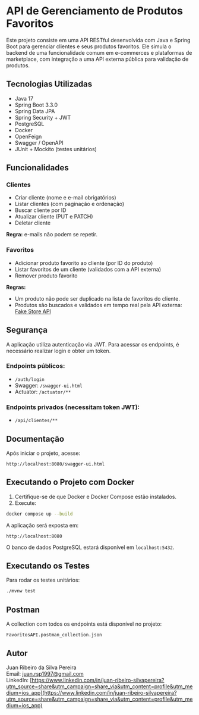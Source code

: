 # API de Gerenciamento de Produtos Favoritos

Este projeto consiste em uma API RESTful desenvolvida com Java e Spring Boot para gerenciar clientes e seus produtos favoritos. Ele simula o backend de uma funcionalidade comum em e-commerces e plataformas de marketplace, com integração a uma API externa pública para validação de produtos.

## Tecnologias Utilizadas

- Java 17
- Spring Boot 3.3.0
- Spring Data JPA
- Spring Security + JWT
- PostgreSQL
- Docker
- OpenFeign
- Swagger / OpenAPI
- JUnit + Mockito (testes unitários)

## Funcionalidades

### Clientes
- Criar cliente (nome e e-mail obrigatórios)
- Listar clientes (com paginação e ordenação)
- Buscar cliente por ID
- Atualizar cliente (PUT e PATCH)
- Deletar cliente

**Regra:** e-mails não podem se repetir.

### Favoritos
- Adicionar produto favorito ao cliente (por ID do produto)
- Listar favoritos de um cliente (validados com a API externa)
- Remover produto favorito

**Regras:**
- Um produto não pode ser duplicado na lista de favoritos do cliente.
- Produtos são buscados e validados em tempo real pela API externa: [Fake Store API](https://fakestoreapi.com/products)

## Segurança

A aplicação utiliza autenticação via JWT. Para acessar os endpoints, é necessário realizar login e obter um token.

### Endpoints públicos:
- `/auth/login`
- Swagger: `/swagger-ui.html`
- Actuator: `/actuator/**`

### Endpoints privados (necessitam token JWT):
- `/api/clientes/**`

## Documentação

Após iniciar o projeto, acesse:

```
http://localhost:8080/swagger-ui.html
```

## Executando o Projeto com Docker

1. Certifique-se de que Docker e Docker Compose estão instalados.
2. Execute:

```bash
docker compose up --build
```

A aplicação será exposta em:
```
http://localhost:8080
```

O banco de dados PostgreSQL estará disponível em `localhost:5432`.

## Executando os Testes

Para rodar os testes unitários:
```bash
./mvnw test
```

## Postman

A collection com todos os endpoints está disponível no projeto:
```
FavoritosAPI.postman_collection.json
```

## Autor

Juan Ribeiro da Silva Pereira  
Email: juan.rsp1997@gmail.com  
LinkedIn: [https://www.linkedin.com/in/juan-ribeiro-silvapereira?utm_source=share&utm_campaign=share_via&utm_content=profile&utm_medium=ios_app](https://www.linkedin.com/in/juan-ribeiro-silvapereira?utm_source=share&utm_campaign=share_via&utm_content=profile&utm_medium=ios_app)
